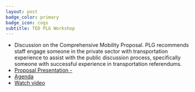```yaml
---
layout: post
badge_color: primary
badge_icon: cogs
subtitle: TED PLG Workshop
---
```


* Discussion on the Comprehensive Mobility Proposal. PLG recommends staff engage someone in the private sector with transportation experience to assist with the public discussion process, specifically someone with successful experience in transportation referendums. 
* [Proposal Presentation -](http://www.hillsboroughcounty.org/DocumentCenter/View/12876 )
* [Agenda](http://www.hillsboroughcounty.org/DocumentCenter/View/12755 )
* [Watch video](http://65.49.32.144/Hillsborough/c58b73db-f1d1-4cab-9f3c-2389ba25afc4/Trans_Econ_Dev_WS_8_12_2014/presentation_file/mgpresenter.html?Stream=low )
